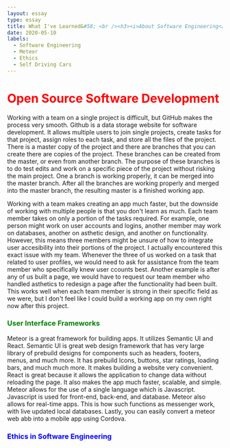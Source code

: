 ```yaml
---
layout: essay
type: essay
title: What I've Learned&#58; <br /><h3><i>About Software Engineering</i></h3>
date: 2020-05-10
labels:
  - Software Engineering
  - Meteor
  - Ethics
  - Self Driving Cars
---
```


<h1 style="color: red">Open Source Software Development</h1>
Working with a team on a single project is difficult, but GitHub makes the process very smooth.  Github is a data storage website for software development.  It allows multiple users to join single projects, create tasks for that project, assign roles to each task, and store all the files of the project.  There is a master copy of the project and there are branches that you can create there are copies of the project.  These branches can be created from the master, or even from another branch.  The purpose of these branches is to do test edits and work on a specific piece of the project without risking the main project.  One a branch is working properly, it can be merged into the master branch.  After all the branches are working properly and merged into the master branch, the resulting master is a finished working app.

Working with a team makes creating an app much faster, but the downside of working with multiple people is that you don't learn as much.  Each team member takes on only a portion of the tasks required.  For example, one person might work on user accounts and logins, another member may work on databases, another on asthetic design, and another on functionality.  However, this means three members might be unsure of how to integrate user accesibility into their portions of the project.  I actually encountered this exact issue with my team.  Whenever the three of us worked on a task that related to user profiles, we would need to ask for assistance from the team member who specifically knew user ccounts best.  Another example is after any of us built a page, we would have to request our team member who handled asthetics to redesign a page after the functionality had been built.  This works well when each team member is strong in their specific field as we were, but I don't feel like I could build a working app on my own right now after this project.

<h3 style="color: green">User Interface Frameworks</h3>
Meteor is a great framework for building apps.  It utilizes Semantic UI and React.  Semantic UI is great web design framework that has very large library of prebuild designs for components such as headers, footers, menus, and much more.  It has prebuild Icons, buttons, star ratings, loading bars, and much much more.  It makes building a website very convenient.  React is great because it allows the application to change data without reloading the page.  It also makes the app much faster, scalable, and simple.  Meteor allows for the use of a single language which is Javascript.  Javascript is used for front-end, back-end, and database.  Meteor also allows for real-time apps.  This is how such functions as messenger work, with live updated local databases.  Lastly, you can easily convert a meteor web abb into a mobile app using Cordova.

<h3 style="color: blue">Ethics in Software Engineering</h3>
